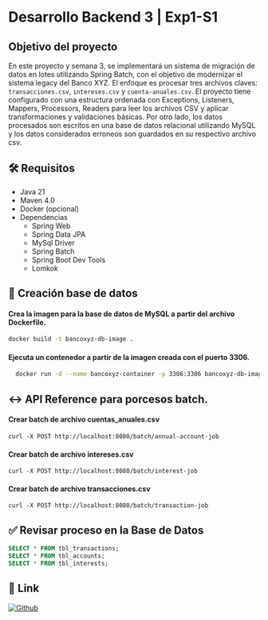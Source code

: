 # Desarrollo Backend 3 | Exp1-S1


## Objetivo del proyecto

En este proyecto y semana 3, se implementará un sistema de migración de datos en lotes utilizando Spring Batch, con el objetivo de modernizar el sistema legacy del Banco XYZ. El enfoque es procesar tres archivos claves: `transacciones.csv`, `intereses.csv` y `cuenta-anuales.csv`.
El proyecto tiene configurado con una estructura ordenada con Exceptions, Listeners, Mappers, Processors, Readers para leer los archivos CSV y aplicar transformaciones y validaciones básicas. Por otro lado, los datos procesados son escritos en una base de datos relacional utilizando MySQL y los datos considerados erroneos son guardados en su respectivo archivo csv.


## 🛠️ Requisitos
- Java 21
- Maven 4.0
- Docker (opcional)
- Dependencias
  - Spring Web
  - Spring Data JPA
  - MySql Driver
  - Spring Batch
  - Spring Boot Dev Tools
  - Lomkok




## 💾 Creación base de datos

#### Crea la imagen para la base de datos de MySQL a partir del archivo Dockerfile.
``` bash
docker build -t bancoxyz-db-image .
```


#### Ejecuta un contenedor a partir de la imagen creada con el puerto 3306.
``` bash
  docker run -d --name bancoxyz-container -p 3306:3306 bancoxyz-db-image
```



## ↔️ API Reference para porcesos batch.

#### Crear batch de archivo cuentas_anuales.csv
``` http
curl -X POST http://localhost:8080/batch/annual-account-job
```

#### Crear batch de archivo intereses.csv
``` http
curl -X POST http://localhost:8080/batch/interest-job
```

#### Crear batch de archivo transacciones.csv
``` http
curl -X POST http://localhost:8080/batch/transaction-job
```


## ✅ Revisar proceso en la Base de Datos

``` sql
SELECT * FROM tbl_transactions;
SELECT * FROM tbl_accounts;
SELECT * FROM tbl_interests;
```

## 🔗 Link
[![Github](https://img.shields.io/badge/github-000000?style=for-the-badge&logo=github&logoColor=white)](https://github.com/nisiara/dbe3_exp1_s1.git)
